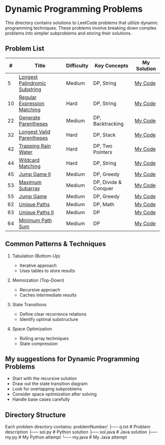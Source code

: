 # Dynamic Programming Problems
This directory contains solutions to LeetCode problems that utilize dynamic programming techniques. These problems involve breaking down complex problems into simpler subproblems and storing their solutions.

## Problem List
| # | Title | Difficulty | Key Concepts | My Solution |
|---|-------|------------|--------------|-------------|
| 5 | [Longest Palindromic Substring](https://leetcode.com/problems/longest-palindromic-substring/) | Medium | DP, String |[My Code](https://github.com/ArmanBehnam/Leetcode/tree/main/dynamic/5) |
| 10 | [Regular Expression Matching](https://leetcode.com/problems/regular-expression-matching/) | Hard | DP, String |[My Code](https://github.com/ArmanBehnam/Leetcode/tree/main/dynamic/10) |
| 22 | [Generate Parentheses](https://leetcode.com/problems/generate-parentheses/) | Medium | DP, Backtracking |[My Code](https://github.com/ArmanBehnam/Leetcode/tree/main/dynamic/22) |
| 32 | [Longest Valid Parentheses](https://leetcode.com/problems/longest-valid-parentheses/) | Hard | DP, Stack |[My Code](https://github.com/ArmanBehnam/Leetcode/tree/main/dynamic/32) |
| 42 | [Trapping Rain Water](https://leetcode.com/problems/trapping-rain-water/) | Hard | DP, Two Pointers |[My Code](https://github.com/ArmanBehnam/Leetcode/tree/main/dynamic/42) |
| 44 | [Wildcard Matching](https://leetcode.com/problems/wildcard-matching/) | Hard | DP, String |[My Code](https://github.com/ArmanBehnam/Leetcode/tree/main/dynamic/44) |
| 45 | [Jump Game II](https://leetcode.com/problems/jump-game-ii/) | Medium | DP, Greedy |[My Code](https://github.com/ArmanBehnam/Leetcode/tree/main/dynamic/45) |
| 53 | [Maximum Subarray](https://leetcode.com/problems/maximum-subarray/) | Medium | DP, Divide & Conquer |[My Code](https://github.com/ArmanBehnam/Leetcode/tree/main/dynamic/53) |
| 55 | [Jump Game](https://leetcode.com/problems/jump-game/) | Medium | DP, Greedy |[My Code](https://github.com/ArmanBehnam/Leetcode/tree/main/dynamic/55) |
| 62 | [Unique Paths](https://leetcode.com/problems/unique-paths/) | Medium | DP, Math |[My Code](https://github.com/ArmanBehnam/Leetcode/tree/main/dynamic/62) |
| 63 | [Unique Paths II](https://leetcode.com/problems/unique-paths-ii/) | Medium | DP |[My Code](https://github.com/ArmanBehnam/Leetcode/tree/main/dynamic/63) |
| 64 | [Minimum Path Sum](https://leetcode.com/problems/minimum-path-sum/) | Medium | DP |[My Code](https://github.com/ArmanBehnam/Leetcode/tree/main/dynamic/64) |

## Common Patterns & Techniques
1. Tabulation (Bottom-Up)
   - Iterative approach
   - Uses tables to store results

2. Memoization (Top-Down)
   - Recursive approach
   - Caches intermediate results

3. State Transitions
   - Define clear recurrence relations
   - Identify optimal substructure

4. Space Optimization
   - Rolling array techniques
   - State compression

## My suggestions for Dynamic Programming Problems
- Start with the recursive solution
- Draw out the state transition diagram
- Look for overlapping subproblems
- Consider space optimization after solving
- Handle base cases carefully

## Directory Structure
Each problem directory contains:
problemNumber/
├── q.txt          # Problem description
├── sol.py         # Python solution
├── sol.java       # Java solution
├── my.py          # My Python attempt
└── my.java        # My Java attempt
